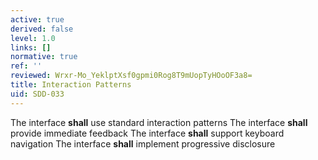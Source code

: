 ```yaml
---
active: true
derived: false
level: 1.0
links: []
normative: true
ref: ''
reviewed: Wrxr-Mo_YeklptXsf0gpmi0Rog8T9mUopTyHOoOF3a8=
title: Interaction Patterns
uid: SDD-033
---
```


The interface **shall** use standard interaction patterns
The interface **shall** provide immediate feedback
The interface **shall** support keyboard navigation
The interface **shall** implement progressive disclosure